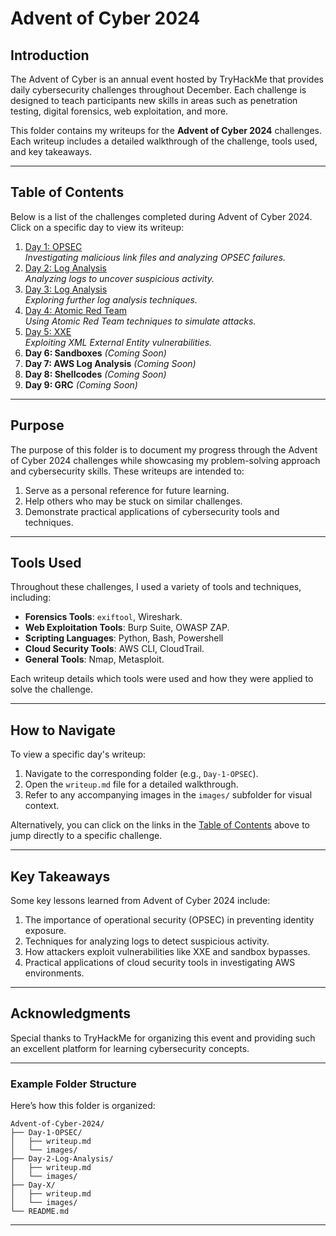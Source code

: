 # Advent of Cyber 2024

## **Introduction**
The Advent of Cyber is an annual event hosted by TryHackMe that provides daily cybersecurity challenges throughout December. Each challenge is designed to teach participants new skills in areas such as penetration testing, digital forensics, web exploitation, and more.

This folder contains my writeups for the **Advent of Cyber 2024** challenges. Each writeup includes a detailed walkthrough of the challenge, tools used, and key takeaways.

---

## **Table of Contents**
Below is a list of the challenges completed during Advent of Cyber 2024. Click on a specific day to view its writeup:

1. [Day 1: OPSEC](Day-1-OPSEC/writeup.md)  
   *Investigating malicious link files and analyzing OPSEC failures.*
2. [Day 2: Log Analysis](Day-2-Log-Analysis/writeup.md)  
   *Analyzing logs to uncover suspicious activity.*
3. [Day 3: Log Analysis](Day-3-Log-Analysis/writeup.md)  
   *Exploring further log analysis techniques.*
4. [Day 4: Atomic Red Team](Day-4-Atomic-Red-Team/writeup.md)  
   *Using Atomic Red Team techniques to simulate attacks.* 
5. [Day 5: XXE](Day-5-XXE/writeup.md)  
   *Exploiting XML External Entity vulnerabilities.*  
6. **Day 6: Sandboxes** *(Coming Soon)*  
7. **Day 7: AWS Log Analysis** *(Coming Soon)*  
8. **Day 8: Shellcodes** *(Coming Soon)*  
9. **Day 9: GRC** *(Coming Soon)*  

---

## **Purpose**
The purpose of this folder is to document my progress through the Advent of Cyber 2024 challenges while showcasing my problem-solving approach and cybersecurity skills. These writeups are intended to:
1. Serve as a personal reference for future learning.
2. Help others who may be stuck on similar challenges.
3. Demonstrate practical applications of cybersecurity tools and techniques.

---

## **Tools Used**
Throughout these challenges, I used a variety of tools and techniques, including:
- **Forensics Tools**: `exiftool`, Wireshark.
- **Web Exploitation Tools**: Burp Suite, OWASP ZAP.
- **Scripting Languages**: Python, Bash, Powershell
- **Cloud Security Tools**: AWS CLI, CloudTrail.
- **General Tools**: Nmap, Metasploit.

Each writeup details which tools were used and how they were applied to solve the challenge.

---

## **How to Navigate**
To view a specific day's writeup:
1. Navigate to the corresponding folder (e.g., `Day-1-OPSEC`).
2. Open the `writeup.md` file for a detailed walkthrough.
3. Refer to any accompanying images in the `images/` subfolder for visual context.

Alternatively, you can click on the links in the [Table of Contents](#table-of-contents) above to jump directly to a specific challenge.

---

## **Key Takeaways**
Some key lessons learned from Advent of Cyber 2024 include:
1. The importance of operational security (OPSEC) in preventing identity exposure.
2. Techniques for analyzing logs to detect suspicious activity.
3. How attackers exploit vulnerabilities like XXE and sandbox bypasses.
4. Practical applications of cloud security tools in investigating AWS environments.

---

## **Acknowledgments**
Special thanks to TryHackMe for organizing this event and providing such an excellent platform for learning cybersecurity concepts.

---

### Example Folder Structure
Here’s how this folder is organized:
```plaintext
Advent-of-Cyber-2024/
├── Day-1-OPSEC/
│   ├── writeup.md
│   └── images/
├── Day-2-Log-Analysis/
│   ├── writeup.md
│   └── images/
├── Day-X/
│   ├── writeup.md
│   └── images/
└── README.md
```

---